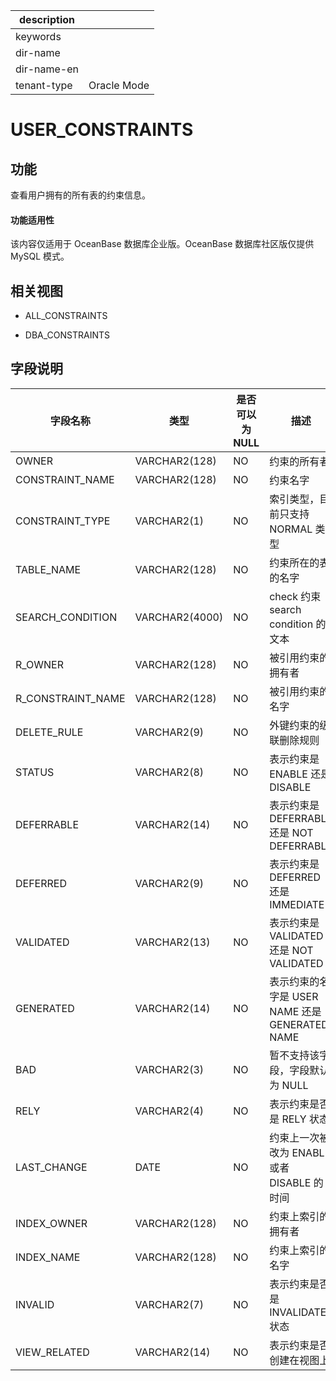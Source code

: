 |description||
|---|---|
|keywords||
|dir-name||
|dir-name-en||
|tenant-type|Oracle Mode|

USER_CONSTRAINTS
=====================================

功能
-----------

查看用户拥有的所有表的约束信息。

  <main id="notice" >
    <h4>功能适用性</h4>
    <p>该内容仅适用于 OceanBase 数据库企业版。OceanBase 数据库社区版仅提供 MySQL 模式。</p>
  </main>

相关视图
-------------

* ALL_CONSTRAINTS

* DBA_CONSTRAINTS

字段说明
-------------

|     **字段名称**      |     **类型**     | **是否可以为 NULL** |                      **描述**                      |
|-------------------|----------------|----------------|--------------------------------------------------|
| OWNER             | VARCHAR2(128)  | NO             | 约束的所有者                                           |
| CONSTRAINT_NAME   | VARCHAR2(128)  | NO             | 约束名字                                             |
| CONSTRAINT_TYPE   | VARCHAR2(1)    | NO             | 索引类型，目前只支持 NORMAL 类型                             |
| TABLE_NAME        | VARCHAR2(128)  | NO             | 约束所在的表的名字                                        |
| SEARCH_CONDITION  | VARCHAR2(4000) | NO             | check 约束 search condition 的文本                    |
| R_OWNER           | VARCHAR2(128)  | NO             | 被引用约束的拥有者                                        |
| R_CONSTRAINT_NAME | VARCHAR2(128)  | NO             | 被引用约束的名字                                         |
| DELETE_RULE       | VARCHAR2(9)    | NO             | 外键约束的级联删除规则                                      |
| STATUS            | VARCHAR2(8)    | NO             | 表示约束是 ENABLE 还是 DISABLE                          |
| DEFERRABLE        | VARCHAR2(14)   | NO             | 表示约束是 DEFERRABLE 还是 NOT DEFERRABLE               |
| DEFERRED          | VARCHAR2(9)    | NO             | 表示约束是 DEFERRED 还是 IMMEDIATE                      |
| VALIDATED         | VARCHAR2(13)   | NO             | 表示约束是 VALIDATED 还是 NOT VALIDATED |
| GENERATED         | VARCHAR2(14)   | NO             | 表示约束的名字是 USER NAME 还是 GENERATED NAME             |
| BAD               | VARCHAR2(3)    | NO             | 暂不支持该字段，字段默认为 NULL                               |
| RELY              | VARCHAR2(4)    | NO             | 表示约束是否是 RELY 状态                                  |
| LAST_CHANGE       | DATE           | NO             | 约束上一次被改为 ENABLE 或者 DISABLE 的时间                   |
| INDEX_OWNER       | VARCHAR2(128)  | NO             | 约束上索引的拥有者                                        |
| INDEX_NAME        | VARCHAR2(128)  | NO             | 约束上索引的名字                                         |
| INVALID           | VARCHAR2(7)    | NO             | 表示约束是否是 INVALIDATE 状态                            |
| VIEW_RELATED      | VARCHAR2(14)   | NO             | 表示约束是否创建在视图上                                     |
